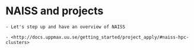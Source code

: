 # NAISS and projects
```{objectives}
- Let's step up and have an overview of NAISS
```

```{admonition} See the documentation
- <http://docs.uppmax.uu.se/getting_started/project_apply/#naiss-hpc-clusters>
```

